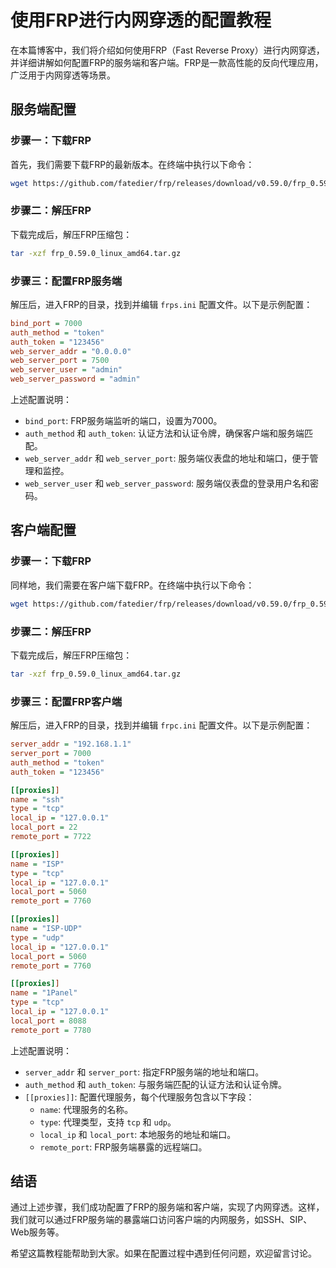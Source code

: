 # 使用FRP进行内网穿透的配置教程

在本篇博客中，我们将介绍如何使用FRP（Fast Reverse Proxy）进行内网穿透，并详细讲解如何配置FRP的服务端和客户端。FRP是一款高性能的反向代理应用，广泛用于内网穿透等场景。

## 服务端配置

### 步骤一：下载FRP

首先，我们需要下载FRP的最新版本。在终端中执行以下命令：

```bash
wget https://github.com/fatedier/frp/releases/download/v0.59.0/frp_0.59.0_linux_amd64.tar.gz
```

### 步骤二：解压FRP

下载完成后，解压FRP压缩包：

```bash
tar -xzf frp_0.59.0_linux_amd64.tar.gz
```

### 步骤三：配置FRP服务端

解压后，进入FRP的目录，找到并编辑 `frps.ini` 配置文件。以下是示例配置：

```ini
bind_port = 7000
auth_method = "token"
auth_token = "123456"
web_server_addr = "0.0.0.0"
web_server_port = 7500
web_server_user = "admin"
web_server_password = "admin"
```

上述配置说明：

- `bind_port`: FRP服务端监听的端口，设置为7000。
- `auth_method` 和 `auth_token`: 认证方法和认证令牌，确保客户端和服务端匹配。
- `web_server_addr` 和 `web_server_port`: 服务端仪表盘的地址和端口，便于管理和监控。
- `web_server_user` 和 `web_server_password`: 服务端仪表盘的登录用户名和密码。

## 客户端配置

### 步骤一：下载FRP

同样地，我们需要在客户端下载FRP。在终端中执行以下命令：

```bash
wget https://github.com/fatedier/frp/releases/download/v0.59.0/frp_0.59.0_linux_amd64.tar.gz
```

### 步骤二：解压FRP

下载完成后，解压FRP压缩包：

```bash
tar -xzf frp_0.59.0_linux_amd64.tar.gz
```

### 步骤三：配置FRP客户端

解压后，进入FRP的目录，找到并编辑 `frpc.ini` 配置文件。以下是示例配置：

```ini
server_addr = "192.168.1.1"
server_port = 7000
auth_method = "token"
auth_token = "123456"

[[proxies]]
name = "ssh"
type = "tcp"
local_ip = "127.0.0.1"
local_port = 22
remote_port = 7722

[[proxies]]
name = "ISP"
type = "tcp"
local_ip = "127.0.0.1"
local_port = 5060
remote_port = 7760

[[proxies]]
name = "ISP-UDP"
type = "udp"
local_ip = "127.0.0.1"
local_port = 5060
remote_port = 7760

[[proxies]]
name = "1Panel"
type = "tcp"
local_ip = "127.0.0.1"
local_port = 8088
remote_port = 7780
```

上述配置说明：

- `server_addr` 和 `server_port`: 指定FRP服务端的地址和端口。
- `auth_method` 和 `auth_token`: 与服务端匹配的认证方法和认证令牌。
- `[[proxies]]`: 配置代理服务，每个代理服务包含以下字段：
  - `name`: 代理服务的名称。
  - `type`: 代理类型，支持 `tcp` 和 `udp`。
  - `local_ip` 和 `local_port`: 本地服务的地址和端口。
  - `remote_port`: FRP服务端暴露的远程端口。

## 结语

通过上述步骤，我们成功配置了FRP的服务端和客户端，实现了内网穿透。这样，我们就可以通过FRP服务端的暴露端口访问客户端的内网服务，如SSH、SIP、Web服务等。

希望这篇教程能帮助到大家。如果在配置过程中遇到任何问题，欢迎留言讨论。